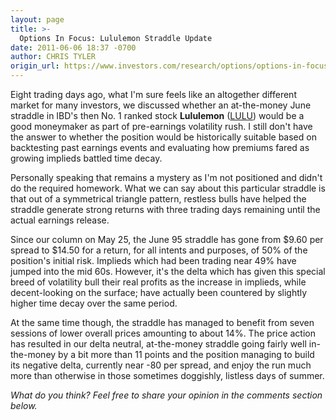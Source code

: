 ```yaml
---
layout: page
title: >-
  Options In Focus: Lululemon Straddle Update
date: 2011-06-06 18:37 -0700
author: CHRIS TYLER
origin_url: https://www.investors.com/research/options/options-in-focus-lululemon-straddle-update/
---
```






Eight trading days ago, what I'm sure feels like an altogether different market for many investors, we discussed whether an at-the-money June straddle in IBD's then No. 1 ranked stock **Lululemon** ([LULU](https://research.investors.com/quote.aspx?symbol=LULU)) would be a good moneymaker as part of pre-earnings volatility rush. I still don't have the answer to whether the position would be historically suitable based on backtesting past earnings events and evaluating how premiums fared as growing implieds battled time decay. 

  

Personally speaking that remains a mystery as I'm not positioned and didn't do the required homework. What we can say about this particular straddle is that out of a symmetrical triangle pattern, restless bulls have helped the straddle generate strong returns with three trading days remaining until the actual earnings release. 

  

Since our column on May 25, the June 95 straddle has gone from $9.60 per spread to $14.50 for a return, for all intents and purposes, of 50% of the position's initial risk. Implieds which had been trading near 49% have jumped into the mid 60s. However, it's the delta which has given this special breed of volatility bull their real profits as the increase in implieds, while decent-looking on the surface; have actually been countered by slightly higher time decay over the same period. 

  

At the same time though, the straddle has managed to benefit from seven sessions of lower overall prices amounting to about 14%. The price action has resulted in our delta neutral, at-the-money straddle going fairly well in-the-money by a bit more than 11 points and the position managing to build its negative delta, currently near -80 per spread, and enjoy the run much more than otherwise in those sometimes doggishly, listless days of summer.

  

*What do you think? Feel free to share your opinion in the comments section below.*





